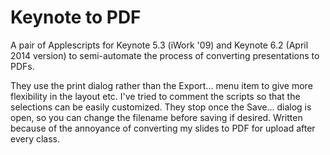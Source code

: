 # Keynote to PDF

A pair of Applescripts for Keynote 5.3 (iWork '09) and Keynote 6.2 (April 2014 version) to semi-automate the process of converting presentations to PDFs.

They use the print dialog rather than the Export... menu item to give more flexibility in the layout etc. I've tried to comment the scripts so that the selections can be easily customized. They stop once the Save... dialog is open, so you can change the filename before saving if desired. Written because of the annoyance of converting my slides to PDF for upload after every class.